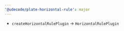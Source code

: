 ```yaml
---
'@udecode/plate-horizontal-rule': major
---
```


- `createHorizontalRulePlugin` -> `HorizontalRulePlugin`
